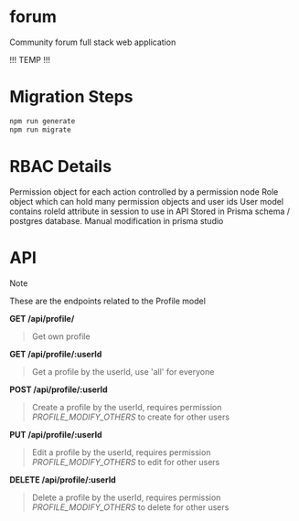 # forum
Community forum full stack web application

!!!   TEMP   !!!

# Migration Steps
```bash
npm run generate
npm run migrate
```

# RBAC Details
Permission object for each action controlled by a permission node
Role object which can hold many permission objects and user ids
User model contains roleId attribute in session to use in API
Stored in Prisma schema / postgres database. Manual modification in prisma studio


# API
> [!NOTE]
> These are the endpoints related to the Profile model

**GET /api/profile/**
> Get own profile

**GET /api/profile/:userId**
> Get a profile by the userId, use 'all' for everyone

**POST /api/profile/:userId**
> Create a profile by the userId, requires permission _PROFILE_MODIFY_OTHERS_ to create for other users

**PUT /api/profile/:userId**
> Edit a profile by the userId, requires permission _PROFILE_MODIFY_OTHERS_ to edit for other users

**DELETE /api/profile/:userId**
> Delete a profile by the userId, requires permission _PROFILE_MODIFY_OTHERS_ to delete for other users
